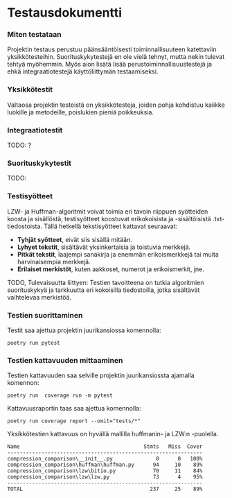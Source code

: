 # Testausdokumentti

### Miten testataan

Projektin testaus perustuu päänsääntöisesti toiminnallisuuteen katettaviin yksikkötesteihin. Suorituskykytestejä en ole vielä tehnyt, mutta nekin tulevat tehtyä myöhemmin. Myös aion lisätä lisää perustoiminnallisuustestejä ja ehkä integraatiotestejä käyttöliittymän testaamiseksi.


### Yksikkötestit

Valtaosa projektin testeistä on yksikkötesteja, joiden pohja kohdistuu kaiikke luokille ja metodeille, poislukien pieniä poikkeuksia.

### Integraatiotestit

TODO: ?

### Suorituskykytestit

TODO:

### Testisyötteet

LZW- ja Huffman-algoritmit voivat toimia eri tavoin riippuen syötteiden koosta ja sisällöstä, testisyötteet koostuvat erikokoisista ja -sisältöisistä .txt-tiedostoista. 
Tällä hetkellä tekstisyötteet kattavat seuraavat:
- **Tyhjät syötteet**, eivät siis sisällä mitään.
- **Lyhyet tekstit**, sisältävät yksinkertaisia ja toistuvia merkkejä.
- **Pitkät tekstit**, laajempi sanakirja ja enemmän erikoismerkkejä tai muita harvinaisempia merkkejä.
- **Erilaiset merkistöt**, kuten aakkoset, numerot ja erikoismerkit, jne.


TODO, Tulevaisuutta liittyen:
Testien tavoitteena on tutkia algoritmien suorituskykyä ja tarkkuutta eri kokoisilla tiedostoilla, jotka sisältävät vaihtelevaa merkistöä.

### Testien suorittaminen

Testit saa ajettua  projektin juurikansiossa komennolla:

```
poetry run pytest
```

### Testien kattavuuden mittaaminen

Testien kattavuuden saa selville projektin juurikansiossta ajamalla komennon:

```
poetry run  coverage run -m pytest
```

Kattavuusraportin taas saa ajettua komennolla:

```
poetry run coverage report --omit="tests/*"
```

Yksikkötestien kattavuus on hyvällä mallilla huffmanin- ja LZW:n -puolella.

```
Name                                        Stmts   Miss  Cover
---------------------------------------------------------------
compression_comparison\__init__.py              0      0   100%
compression_comparison\huffman\huffman.py      94     10    89%
compression_comparison\lzw\bitio.py            70     11    84%
compression_comparison\lzw\lzw.py              73      4    95%
---------------------------------------------------------------
TOTAL                                         237     25    89%
```